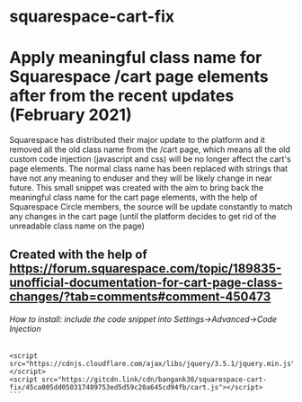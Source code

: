 # squarespace-cart-fix
# Apply meaningful class name for Squarespace /cart page elements after from the recent updates (February 2021)
Squarespace has distributed their major update to the platform and it removed all the old class name from the /cart page, which means all the old custom code injection (javascript and css) will be no longer affect the cart's page elements. The normal class name has been replaced with strings that have not any meaning to enduser and they will be likely change in near future.
This small snippet was created with the aim to bring back the meaningful class name for the cart page elements, with the help of Squarespace Circle members, the source will be update constantly to match any changes in the cart page (until the platform decides to get rid of the unreadable class name on the page)
## Created with the help of https://forum.squarespace.com/topic/189835-unofficial-documentation-for-cart-page-class-changes/?tab=comments#comment-450473
###### How to install: include the code snippet into Settings->Advanced->Code Injection
`````
<script src="https://cdnjs.cloudflare.com/ajax/libs/jquery/3.5.1/jquery.min.js"></script>
<script src="https://gitcdn.link/cdn/bangank36/squarespace-cart-fix/45ca005dd050317489753ed5d59c20a645cd94fb/cart.js"></script>
```
